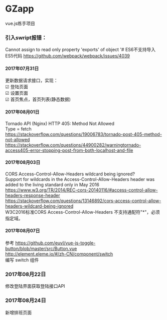 # GZapp
vue.js练手项目

### 引入swript报错：
  Cannot assign to read only property 'exports' of object '#<Object>
  ES6不支持导入ES5代码 https://github.com/webpack/webpack/issues/4039
  
#### 2017年07月31日
更新数据请求接口，实现：<br/>
☑ 登陆页面<br/>
☑ 设置页面<br/>
☑ 首页焦点，首页列表(静态数据)<br/>

#### 2017年08月01日
Tornado API (Nginx) HTTP 405: Method Not Allowed<br/>
Type = fetch <br/>
https://stackoverflow.com/questions/19006783/tornado-post-405-method-not-allowed <br/>
https://stackoverflow.com/questions/44900282/warningtornado-access405-error-stopping-post-from-both-localhost-and-file

#### 2017年08月03日
CORS Access-Control-Allow-Headers wildcard being ignored?<br/>
Support for wildcards in the Access-Control-Allow-Headers header was added to the living standard only in May 2016<br/>
https://www.w3.org/TR/2014/REC-cors-20140116/#access-control-allow-headers-response-header<br/>
https://stackoverflow.com/questions/13146892/cors-access-control-allow-headers-wildcard-being-ignored <br/>
W3C2016标准CORS Access-Control-Allow-Headers 不支持通配符"*"，必须指定域。<br/>

#### 2017年08月07日
参考 https://github.com/euvl/vue-js-toggle-button/blob/master/src/Button.vue<br/>
    http://element.eleme.io/#/zh-CN/component/switch<br/>
编写 switch 组件<br/>

### 2017年08月22日
修改登陆界面获取登陆接口API

### 2017年08月24日
新增排班页面